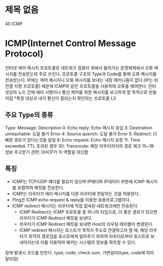 # 제목 없음

45 ICMP

# ICMP(Internet Control Message Protocol)

인터넷 제어 메시지 프로토콜로 네트워크 컴퓨터 위에서 돌아가는 운영체제에서 오류 메시지를 전송받는데 주로 쓰인다. 프로토콜 구조의 Type과 Code를 통해 오류 메시지를 전송받는다. IP에는 제어 메시지나 오류 메시지를 보내는 내장 메커니즘이 없다.(IP는 비연결 지향 프로토콜) 때문에 ICMP와 같은 프로토콜을 사용하여 오류를 제어한다.
인터넷상의 노드 간에 에러 사항이나 통신 제어를 위한 메시지를 보고하게 할 목적으로 만들어짐
*특정 대상과 내가 통신이 잘되는지 확인하는 프로토콜 L3

## 주요 Type의 종류

Type: Message: Description
0: Echo reply: Echo 메시지 응답
3: Destination unreachable: 도달 불가 Error
4: Source quench: 도달 불가 Error
5: Redirect: 더 빠른 경로가 있다는것을 알림
8: Echo request: Echo 메시지 요청
11: Time exceeded: TTL 초과된 경우
30: Traceroute: 해당 라우터까지의 경로 체크
15~18: 정보 주고받기 관련: DHCP가 이 역할을 대신함

## 특징

- ICMP는 TCP/UDP 헤더를 필요치 않으며 IP헤더와 IP데이터 부분에 ICMP 메시지를 포함하여 패킷을 전송한다.
- ICMP는 라우터가 에러 메시지를 다른 라우터에 전달하는 것을 허용한다.
- Ping은 ICMP echo request & reply를 이용한 응용프로그램이다.
- ICMP redirect 메시지는 라우터에 직접 접속된 네트워크에만 전송된다.
    - ICMP Redirect는 ICMP 프로토콜 중 하나의 타입으로, 더 좋은 경로가 있으면 라우터가 ICMP Redirect 패킷을 보낸다.
    - 라우터가 ICMP Redirect 패킷을 보내면 Host의 라우팅 테이블이 변경된다.
    - ICMP redirect 메시지는 호스트가 목적지 주소로 연결하고자 할 때, 해당 라우터가 최적의 경로임을 호스트에게 알려주기 위하여 라우터로부터 호스트로 보내어지는데 이를 이용하여 해커는 시스템의 정보를 획득할 수 있다.

장애 발생시 코드를 만든다.
type, code, check sum, 가변길이(type, code에 따라 달라짐)